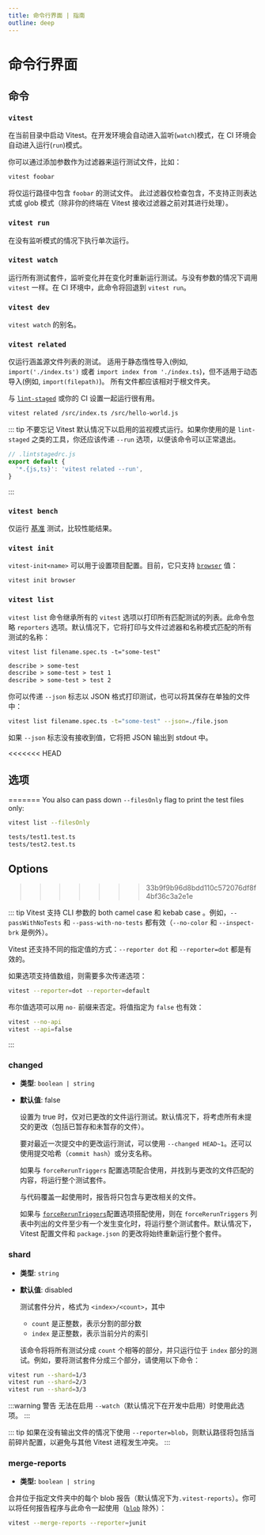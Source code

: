 ```yaml
---
title: 命令行界面 | 指南
outline: deep
---
```


# 命令行界面

## 命令

### `vitest`

在当前目录中启动 Vitest。在开发环境会自动进入监听(`watch`)模式，在 CI 环境会自动进入运行(`run`)模式。

你可以通过添加参数作为过滤器来运行测试文件，比如：

```bash
vitest foobar
```

将仅运行路径中包含 `foobar` 的测试文件。 此过滤器仅检查包含，不支持正则表达式或 glob 模式（除非你的终端在 Vitest 接收过滤器之前对其进行处理）。

### `vitest run`

在没有监听模式的情况下执行单次运行。

### `vitest watch`

运行所有测试套件，监听变化并在变化时重新运行测试。与没有参数的情况下调用 `vitest` 一样。在 CI 环境中，此命令将回退到 `vitest run`。

### `vitest dev`

`vitest watch` 的别名。

### `vitest related`

仅运行涵盖源文件列表的测试。 适用于静态惰性导入(例如, `import('./index.ts')` 或者 `import index from './index.ts`)，但不适用于动态导入(例如, `import(filepath)`)。 所有文件都应该相对于根文件夹。

与 [`lint-staged`](https://github.com/okonet/lint-staged) 或你的 CI 设置一起运行很有用。

```bash
vitest related /src/index.ts /src/hello-world.js
```

::: tip
不要忘记 Vitest 默认情况下以启用的监视模式运行。如果你使用的是 `lint-staged` 之类的工具，你还应该传递 `--run` 选项，以便该命令可以正常退出。

```js
// .lintstagedrc.js
export default {
  '*.{js,ts}': 'vitest related --run',
}
```

:::

### `vitest bench`

仅运行 [基准](https://vitest.dev/guide/features.html#benchmarking-experimental) 测试，比较性能结果。

### `vitest init`

`vitest-init<name>` 可以用于设置项目配置。目前，它只支持 [`browser`](/guide/browser/) 值：

```bash
vitest init browser
```

### `vitest list`

`vitest list` 命令继承所有的 `vitest` 选项以打印所有匹配测试的列表。此命令忽略 `reporters` 选项。默认情况下，它将打印与文件过滤器和名称模式匹配的所有测试的名称：

```shell
vitest list filename.spec.ts -t="some-test"
```

```txt
describe > some-test
describe > some-test > test 1
describe > some-test > test 2
```

你可以传递 `--json` 标志以 JSON 格式打印测试，也可以将其保存在单独的文件中：

```bash
vitest list filename.spec.ts -t="some-test" --json=./file.json
```

如果 `--json` 标志没有接收到值，它将把 JSON 输出到 stdout 中。

<<<<<<< HEAD
## 选项
=======
You also can pass down `--filesOnly` flag to print the test files only:

```bash
vitest list --filesOnly
```

```txt
tests/test1.test.ts
tests/test2.test.ts
```

## Options
>>>>>>> 33b9f9b96d8bdd110c572076df8f4bf36c3a2e1e

::: tip
Vitest 支持 CLI 参数的 both camel case 和 kebab case 。例如，`--passWithNoTests` 和 `--pass-with-no-tests` 都有效（`--no-color` 和 `--inspect-brk` 是例外）。

Vitest 还支持不同的指定值的方式：`--reporter dot` 和 `--reporter=dot` 都是有效的。

如果选项支持值数组，则需要多次传递选项：

```bash
vitest --reporter=dot --reporter=default
```

布尔值选项可以用 `no-` 前缀来否定。将值指定为 `false` 也有效：

```bash
vitest --no-api
vitest --api=false
```

:::

<!--@include: ./cli-generated.md-->

### changed

- **类型**: `boolean | string`
- **默认值**: false

  设置为 true 时，仅对已更改的文件运行测试。默认情况下，将考虑所有未提交的更改（包括已暂存和未暂存的文件）。

  要对最近一次提交中的更改运行测试，可以使用 `--changed HEAD~1`。还可以使用提交哈希（`commit hash`）或分支名称。

  如果与 `forceRerunTriggers` 配置选项配合使用，并找到与更改的文件匹配的内容，将运行整个测试套件。

  与代码覆盖一起使用时，报告将只包含与更改相关的文件。

  如果与 [`forceRerunTriggers`](/config/#forcereruntriggers)配置选项搭配使用，则在 `forceRerunTriggers` 列表中列出的文件至少有一个发生变化时，将运行整个测试套件。默认情况下，Vitest 配置文件和 `package.json` 的更改将始终重新运行整个套件。

### shard

- **类型**: `string`
- **默认值**: disabled

  测试套件分片，格式为 `<index>/<count>`，其中

  - `count` 是正整数，表示分割的部分数
  - `index` 是正整数，表示当前分片的索引

  该命令将将所有测试分成 `count` 个相等的部分，并只运行位于 `index` 部分的测试。例如，要将测试套件分成三个部分，请使用以下命令：

```sh
vitest run --shard=1/3
vitest run --shard=2/3
vitest run --shard=3/3
```

:::warning 警告
无法在启用 `--watch`（默认情况下在开发中启用）时使用此选项。
:::

::: tip
如果在没有输出文件的情况下使用 `--reporter=blob`，则默认路径将包括当前碎片配置，以避免与其他 Vitest 进程发生冲突。
:::

### merge-reports

- **类型:** `boolean | string`

合并位于指定文件夹中的每个 blob 报告（默认情况下为`.vitest-reports`）。你可以将任何报告程序与此命令一起使用（[`blob`](/guide/reporters#blob-reporter) 除外）：

```sh
vitest --merge-reports --reporter=junit
```

[cac's dot notation]: https://github.com/cacjs/cac#dot-nested-options
